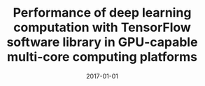 ---
title: "Performance of deep learning computation with TensorFlow software library in GPU-capable multi-core computing platforms"
collection: publications
permalink: /publication/2017-01-01-Performance-of-deep-learning-computation-with-TensorFlow-software-library-in-GPU-capable-multi-core-computing-platforms
date: 2017-01-01
venue: 'In the proceedings of Ninth International Conference on Ubiquitous and Future Networks, ICUFN 2017, Milan, Italy, July 4-7, 2017'
paperurl: 'https://doi.org/10.1109/ICUFN.2017.7993784'
citation: ' Young Mo,  Joongheon Kim,  Jong{-}Kook Kim,  David Mohaisen,  Woojoo Lee, &quot;Performance of deep learning computation with TensorFlow software library in GPU-capable multi-core computing platforms.&quot; In the proceedings of Ninth International Conference on Ubiquitous and Future Networks, ICUFN, Milan, Italy, 2017.'
---